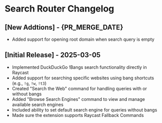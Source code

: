 # Search Router Changelog

## [New Addtions] - {PR_MERGE_DATE}

- Added support for opening root domain when search query is empty

## [Initial Release] - 2025-03-05

- Implemented DuckDuckGo !Bangs search functionality directly in Raycast
- Added support for searching specific websites using bang shortcuts (e.g., `!g`, `!w`, `!t3`)
- Created "Search the Web" command for handling queries with or without bangs
- Added "Browse Search Engines" command to view and manage available search engines
- Included ability to set default search engine for queries without bangs
- Made sure the extension supports Raycast Fallback Commands